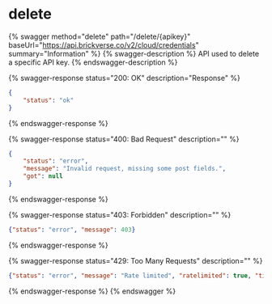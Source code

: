 # delete

{% swagger method="delete" path="/delete/{apikey}" baseUrl="https://api.brickverse.co/v2/cloud/credentials" summary="Information" %}
{% swagger-description %}
API used to delete a specific API key.
{% endswagger-description %}

{% swagger-response status="200: OK" description="Response" %}
```json
{
    "status": "ok"
}
```
{% endswagger-response %}

{% swagger-response status="400: Bad Request" description="" %}
```json
{
    "status": "error",
    "message": "Invalid request, missing some post fields.",
    "got": null
}
```
{% endswagger-response %}

{% swagger-response status="403: Forbidden" description="" %}
```json
{"status": "error", "message": 403}
```
{% endswagger-response %}

{% swagger-response status="429: Too Many Requests" description="" %}
```json
{"status": "error", "message": "Rate limited", "ratelimited": true, "time": "seconds_string"}
```
{% endswagger-response %}
{% endswagger %}
